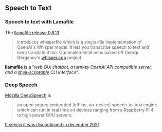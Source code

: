 
## Speech to Text

### Speech to text with Lamafile
The [llamafile release 0.8.13](https://github.com/Mozilla-Ocho/llamafile/releases/tag/0.8.13) 

> introduces whisperfile which is a single-file implementation of OpenAI's Whisper model. It lets you transcribe speech
 to text and even translate it too. Our implementation is based off Georgi Gerganov's [whisper.cpp](https://huggingface.co/ggerganov/whisper.cpp) project.

**llamafile** is a "_web GUI chatbot, a turnkey OpenAI API compatible server, and a [shell-scriptable](https://justine.lol/oneliners/) CLI interface_". 

### Deep Speech
[Mozilla DeepSpeech](https://github.com/mozilla/DeepSpeech) is 
> an open source embedded (offline, on-device) speech-to-text engine which can run in real time on devices ranging from a Raspberry Pi 4 to high power GPU servers.

[It seems it was discontinued in december 2021](https://github.com/mozilla/DeepSpeech/issues/3693)
